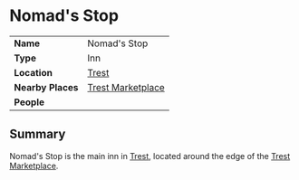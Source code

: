 # Nomad's Stop

|||
| --- | --- |
| **Name** | Nomad's Stop | place.4
| **Type** | Inn |
| **Location** | [Trest](../../settlements/towns/trest.md) |
| **Nearby Places** | [Trest Marketplace](../../structures/trest-marketplace.md) |
| **People** | |

## Summary

Nomad's Stop is the main inn in [Trest](../../settlements/towns/trest.md), located around the edge of the [Trest Marketplace](../../structures/trest-marketplace.md).
